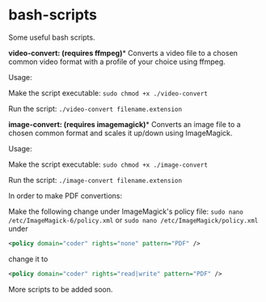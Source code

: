 # bash-scripts
Some useful bash scripts.

**video-convert: (requires ffmpeg)***
Converts a video file to a chosen common video format with a profile of your choice using ffmpeg.


Usage: 

Make the script executable:
`sudo chmod +x ./video-convert`

Run the script: 
`./video-convert filename.extension`

**image-convert: (requires imagemagick)***
Converts an image file to a chosen common format and scales it up/down using ImageMagick.


Usage: 

Make the script executable:
`sudo chmod +x ./image-convert`

Run the script: 
`./image-convert filename.extension`

In order to make PDF convertions:

Make the following change under ImageMagick's policy file:
`sudo nano /etc/ImageMagick-6/policy.xml`
or
`sudo nano /etc/ImageMagick/policy.xml`
under 
```xml
<policy domain="coder" rights="none" pattern="PDF" />
```
change it to 
```xml
<policy domain="coder" rights="read|write" pattern="PDF" />
```

More scripts to be added soon.
